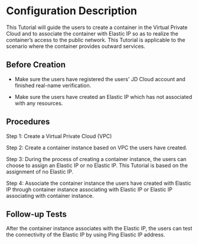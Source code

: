 # Configuration Description

This Tutorial will guide the users to create a container in the Virtual Private Cloud and to associate the container with Elastic IP so as to realize the container’s access to the public network. This Tutorial is applicable to the scenario where the container provides outward services.

## Before Creation

- Make sure the users have registered the users' JD Cloud account and finished real-name verification.

- Make sure the users have created an Elastic IP which has not associated with any resources.

## Procedures

Step 1: Create a Virtual Private Cloud (VPC)

Step 2: Create a container instance based on VPC the users have created.

Step 3: During the process of creating a container instance, the users can choose to assign an Elastic IP or no Elastic IP. This Tutorial is based on the assignment of no Elastic IP.

Step 4: Associate the container instance the users have created with Elastic IP through container instance associating with Elastic IP or Elastic IP associating with container instance.

## Follow-up Tests

After the container instance associates with the Elastic IP, the users can test the connectivity of the Elastic IP by using Ping Elastic IP address.
